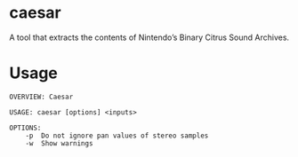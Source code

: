 # caesar
A tool that extracts the contents of Nintendo’s Binary Citrus Sound Archives.

# Usage
```
OVERVIEW: Caesar

USAGE: caesar [options] <inputs>

OPTIONS:
	-p	Do not ignore pan values of stereo samples
	-w	Show warnings
```
